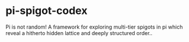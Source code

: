 # pi-spigot-codex
Pi is not random! A framework for exploring multi-tier spigots in pi which reveal a hitherto hidden lattice and deeply structured order..
